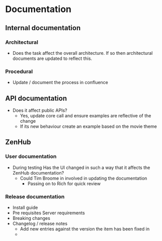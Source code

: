 # Documentation


## Internal documentation

### Architectural
- Does the task affect the overall architecture. If so then architectural documents are updated to reflect this.

### Procedural
- Update / document the process in confluence

## API documentation
- Does it affect public APIs?
  - Yes, update core call and ensure examples are reflective of the change
  - If its new behaviour create an example based on the movie theme

## ZenHub

### User documentation
- During testing Has the UI changed in such a way that it affects the ZenHub documentation?
  - Could Tim Broome in involved in updating the documentation
    - Passing on to Rich for quick review

### Release documentation
- Install guide
- Pre requisites Server requirements
- Breaking changes
- Changelog / release notes
  - Add new entries against the version the item has been fixed in
  -
